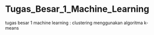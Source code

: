 # Tugas_Besar_1_Machine_Learning
tugas besar 1 machine learning : clustering menggunakan algoritma k-means
